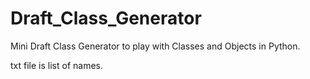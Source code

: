 # Draft_Class_Generator
Mini Draft Class Generator to play with Classes and Objects in Python. 

txt file is list of names.
